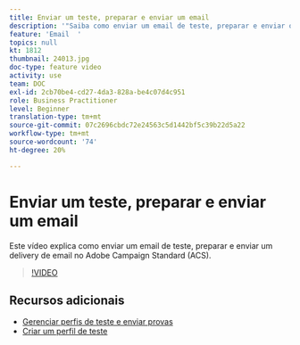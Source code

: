 ```yaml
---
title: Enviar um teste, preparar e enviar um email
description: '"Saiba como enviar um email de teste, preparar e enviar o delivery de email. "'
feature: 'Email  '
topics: null
kt: 1812
thumbnail: 24013.jpg
doc-type: feature video
activity: use
team: DOC
exl-id: 2cb70be4-cd27-4da3-828a-be4c07d4c951
role: Business Practitioner
level: Beginner
translation-type: tm+mt
source-git-commit: 07c2696cbdc72e24563c5d1442bf5c39b22d5a22
workflow-type: tm+mt
source-wordcount: '74'
ht-degree: 20%

---
```


# Enviar um teste, preparar e enviar um email

Este vídeo explica como enviar um email de teste, preparar e enviar um delivery de email no Adobe Campaign Standard (ACS).

>[!VIDEO](https://video.tv.adobe.com/v/24013/)

## Recursos adicionais

* [Gerenciar perfis de teste e enviar provas](https://docs.adobe.com/content/help/en/campaign-standard/using/testing-and-sending/preparing-and-testing-messages/managing-test-profiles-and-sending-proofs.html)
* [Criar um perfil de teste](/help/profiles-and-audiences/creating-a-profile.md)
